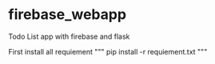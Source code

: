 # firebase_webapp
Todo List app with firebase and flask 

First install all requiement
"""
pip install -r requiement.txt
"""
